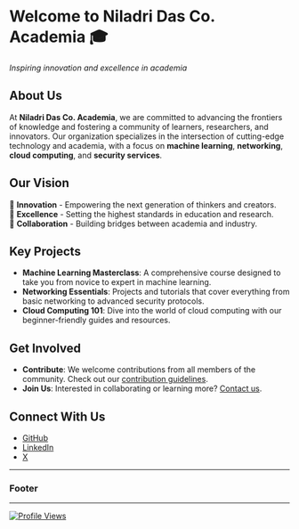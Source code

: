 # Welcome to **Niladri Das Co. Academia** 🎓
 
*Inspiring innovation and excellence in academia*

## About Us

At **Niladri Das Co. Academia**, we are committed to advancing the frontiers of knowledge and fostering a community of learners, researchers, and innovators. Our organization specializes in the intersection of cutting-edge technology and academia, with a focus on **machine learning**, **networking**, **cloud computing**, and **security services**.

## Our Vision

🌟 **Innovation** - Empowering the next generation of thinkers and creators.  
🌟 **Excellence** - Setting the highest standards in education and research.  
🌟 **Collaboration** - Building bridges between academia and industry.

## Key Projects

- **Machine Learning Masterclass**: A comprehensive course designed to take you from novice to expert in machine learning.
- **Networking Essentials**: Projects and tutorials that cover everything from basic networking to advanced security protocols.
- **Cloud Computing 101**: Dive into the world of cloud computing with our beginner-friendly guides and resources.

## Get Involved

- **Contribute**: We welcome contributions from all members of the community. Check out our [contribution guidelines](https://github.com/Niladri-Das-Co-Academia/CONTRIBUTING.md).
- **Join Us**: Interested in collaborating or learning more? [Contact us](mailto:niladridascoacademia@gmail.com).

## Connect With Us

- [GitHub](https://github.com/Niladri-Das-Co-Academia)
- [LinkedIn](https://www.linkedin.com/company/niladri-das-co-academia/)
- [X](https://x.com/DasCo17559)

---

### Footer

---

[![Profile Views](https://komarev.com/ghpvc/?username=Niladri-Das-Co-Academia&color=green)](https://github.com/Niladri-Das-Co-Academia)

